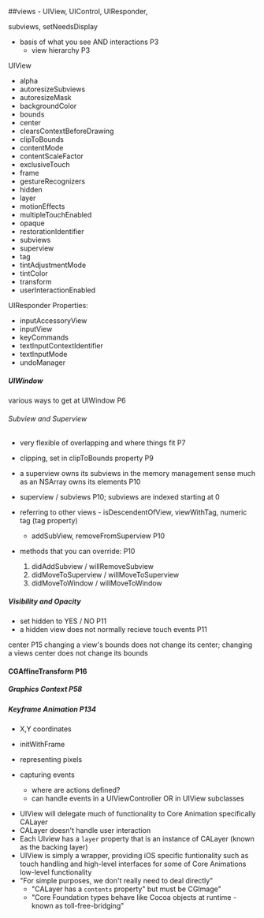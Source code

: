 
##views - UIView, UIControl, UIResponder, 


   subviews, setNeedsDisplay

  * basis of what you see AND interactions P3
    * view hierarchy P3

UIView 

* alpha
* autoresizeSubviews
* autoresizeMask
* backgroundColor
* bounds
* center
* clearsContextBeforeDrawing
* clipToBounds
* contentMode
* contentScaleFactor
* exclusiveTouch
* frame
* gestureRecognizers
* hidden
* layer
* motionEffects
* multipleTouchEnabled
* opaque
* restorationIdentifier
* subviews
* superview
* tag
* tintAdjustmentMode
* tintColor
* transform
* userInteractionEnabled

UIResponder
Properties:

* inputAccessoryView
* inputView
* keyCommands
* textInputContextIdentifier
* textInputMode
* undoManager

##### UIWindow
various ways to get at UIWindow P6

###### Subview and Superview
* very flexible of overlapping and where things fit P7
* clipping, set in clipToBounds property P9
* a superview owns its subviews in the memory management sense much as an NSArray owns its elements P10

* superview / subviews P10; subviews are indexed starting at 0
* referring to other views - isDescendentOfView, viewWithTag, numeric tag (tag property)
  * addSubView, removeFromSuperview P10
   
* methods that you can override: P10
   1. didAddSubview / willRemoveSubview
   2. didMoveToSuperview / willMoveToSuperview
   3. didMoveToWindow / willMoveToWindow


##### Visibility and Opacity
  * set hidden to YES / NO P11
  * a hidden view does not normally recieve touch events P11
    
 center P15
 changing a view's bounds does not change its center; changing a views center does not change its bounds
 
#### CGAffineTransform P16

##### Graphics Context P58

##### Keyframe Animation P134

  * X,Y coordinates
  * initWithFrame

  * representing pixels
  * capturing events
     - where are actions defined?
     - can handle events in a UIViewController OR in UIView subclasses

  - UIView will delegate much of functionality to Core Animation specifically CALayer
  - CALayer doesn't handle user interaction
  - Each UIview has a `layer` property that is an instance of CALayer (known as the backing layer)
  - UIView is simply a wrapper, providing iOS specific funtionality such as touch handling and high-level interfaces for some of Core Animations low-level functionality
  - "For simple purposes, we don't really need to deal directly"
      - "CALayer has a `contents` property" but must be CGImage"
      - "Core Foundation types behave like Cocoa objects at runtime - known as toll-free-bridging"

